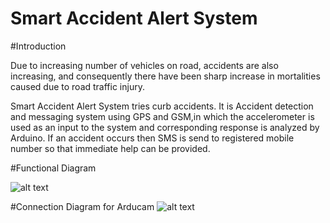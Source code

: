 # Smart Accident Alert System

#Introduction

Due to increasing number of vehicles on road, accidents are also increasing, and consequently there have been sharp increase in mortalities caused due to road traffic injury.

Smart Accident Alert System tries curb accidents. It is Accident detection and messaging system using GPS and GSM,in which the accelerometer is used as an input to the system and corresponding response is analyzed by Arduino. If an accident occurs then SMS is send to registered mobile number so that immediate help can be provided.

#Functional Diagram

![alt text](https://github.com/Vineet-Sharma29/Accident_alert_system/blob/master/Docs/Functional-Diagram.PNG)

#Connection Diagram for Arducam
![alt text](https://github.com/Vineet-Sharma29/Accident_alert_system/blob/master/Docs/Connection-Diagram.png)
